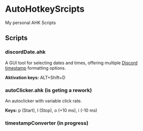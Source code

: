 # AutoHotkeySrcipts
My personal AHK Scripts 

## Scripts

### discordDate.ahk
A GUI tool for selecting dates and times, offering multiple [Discord timestamp](https://discord.com/developers/docs/reference#message-formatting-timestamp-styles) formatting options.

**Aktivation keys:**  ALT+Shift+D

### autoClicker.ahk (is geting a rework)
An autoclicker with variable click rate.

**Keys:** p (Start), l (Stop), o (+10 ms), i (-10 ms)

### timestampConverter (in progress)